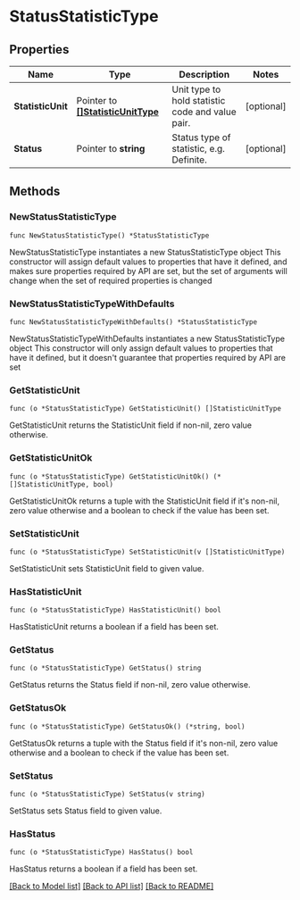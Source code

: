 # StatusStatisticType

## Properties

Name | Type | Description | Notes
------------ | ------------- | ------------- | -------------
**StatisticUnit** | Pointer to [**[]StatisticUnitType**](StatisticUnitType.md) | Unit type to hold statistic code and value pair. | [optional] 
**Status** | Pointer to **string** | Status type of statistic, e.g. Definite. | [optional] 

## Methods

### NewStatusStatisticType

`func NewStatusStatisticType() *StatusStatisticType`

NewStatusStatisticType instantiates a new StatusStatisticType object
This constructor will assign default values to properties that have it defined,
and makes sure properties required by API are set, but the set of arguments
will change when the set of required properties is changed

### NewStatusStatisticTypeWithDefaults

`func NewStatusStatisticTypeWithDefaults() *StatusStatisticType`

NewStatusStatisticTypeWithDefaults instantiates a new StatusStatisticType object
This constructor will only assign default values to properties that have it defined,
but it doesn't guarantee that properties required by API are set

### GetStatisticUnit

`func (o *StatusStatisticType) GetStatisticUnit() []StatisticUnitType`

GetStatisticUnit returns the StatisticUnit field if non-nil, zero value otherwise.

### GetStatisticUnitOk

`func (o *StatusStatisticType) GetStatisticUnitOk() (*[]StatisticUnitType, bool)`

GetStatisticUnitOk returns a tuple with the StatisticUnit field if it's non-nil, zero value otherwise
and a boolean to check if the value has been set.

### SetStatisticUnit

`func (o *StatusStatisticType) SetStatisticUnit(v []StatisticUnitType)`

SetStatisticUnit sets StatisticUnit field to given value.

### HasStatisticUnit

`func (o *StatusStatisticType) HasStatisticUnit() bool`

HasStatisticUnit returns a boolean if a field has been set.

### GetStatus

`func (o *StatusStatisticType) GetStatus() string`

GetStatus returns the Status field if non-nil, zero value otherwise.

### GetStatusOk

`func (o *StatusStatisticType) GetStatusOk() (*string, bool)`

GetStatusOk returns a tuple with the Status field if it's non-nil, zero value otherwise
and a boolean to check if the value has been set.

### SetStatus

`func (o *StatusStatisticType) SetStatus(v string)`

SetStatus sets Status field to given value.

### HasStatus

`func (o *StatusStatisticType) HasStatus() bool`

HasStatus returns a boolean if a field has been set.


[[Back to Model list]](../README.md#documentation-for-models) [[Back to API list]](../README.md#documentation-for-api-endpoints) [[Back to README]](../README.md)


